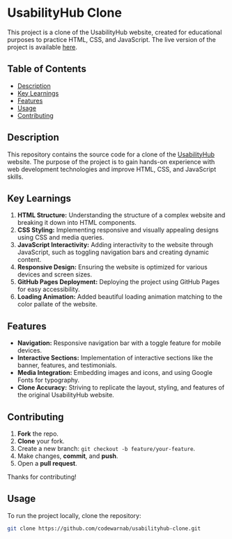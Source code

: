 # UsabilityHub Clone

This project is a clone of the UsabilityHub website, created for educational purposes to practice HTML, CSS, and JavaScript. The live version of the project is available [here](https://codewarnab.github.io/usabilityhub-clone/).

## Table of Contents
- [Description](#description)
- [Key Learnings](#key-learnings)
- [Features](#features)
- [Usage](#usage)
- [Contributing](#contributing)

## Description

This repository contains the source code for a clone of the [UsabilityHub](https://web.archive.org/web/20221103220334/https://usabilityhub.com/) website. The purpose of the project is to gain hands-on experience with web development technologies and improve HTML, CSS, and JavaScript skills.

## Key Learnings

1. **HTML Structure:** Understanding the structure of a complex website and breaking it down into HTML components.
2. **CSS Styling:** Implementing responsive and visually appealing designs using CSS and media queries.
3. **JavaScript Interactivity:** Adding interactivity to the website through JavaScript, such as toggling navigation bars and creating dynamic content.
4. **Responsive Design:** Ensuring the website is optimized for various devices and screen sizes.
5. **GitHub Pages Deployment:** Deploying the project using GitHub Pages for easy accessibility.
6. **Loading Animation:** Added beautiful loading animation matching to the color pallate of the website.
## Features

- **Navigation:** Responsive navigation bar with a toggle feature for mobile devices.
- **Interactive Sections:** Implementation of interactive sections like the banner, features, and testimonials.
- **Media Integration:** Embedding images and icons, and using Google Fonts for typography.
- **Clone Accuracy:** Striving to replicate the layout, styling, and features of the original UsabilityHub website.
## Contributing

1. **Fork** the repo.
2. **Clone** your fork.
3. Create a new branch: `git checkout -b feature/your-feature`.
4. Make changes, **commit**, and **push**.
5. Open a **pull request**.

Thanks for contributing!

## Usage

To run the project locally, clone the repository:

```bash
git clone https://github.com/codewarnab/usabilityhub-clone.git
